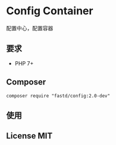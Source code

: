 # Config Container

配置中心，配置容器

## 要求

* PHP 7+

## Composer

```
composer require "fastd/config:2.0-dev"
```

## 使用



## License MIT